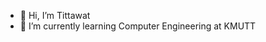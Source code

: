- 👋 Hi, I’m Tittawat
- 📖 I’m currently learning Computer Engineering at KMUTT

<!---
Ftittawat/Ftittawat is a ✨ special ✨ repository because its `README.md` (this file) appears on your GitHub profile.
You can click the Preview link to take a look at your changes.
--->

